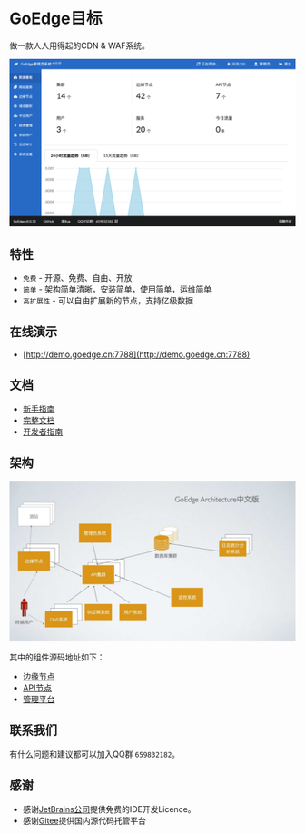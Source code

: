 # GoEdge目标
做一款人人用得起的CDN & WAF系统。

![截图](doc/screenshot.png)

## 特性
* `免费` - 开源、免费、自由、开放
* `简单` - 架构简单清晰，安装简单，使用简单，运维简单
* `高扩展性` - 可以自由扩展新的节点，支持亿级数据

## 在线演示
* [http://demo.goedge.cn:7788](http://demo.goedge.cn:7788)

## 文档
* [新手指南](https://edge.teaos.cn/docs/QuickStart/Index.md)
* [完整文档](https://edge.teaos.cn/docs)
* [开发者指南](https://edge.teaos.cn/docs/Developer/Build.md)

## 架构
![架构](doc/architect-zh.jpg)

其中的组件源码地址如下：
* [边缘节点](https://github.com/TeaOSLab/EdgeNode)
* [API节点](https://github.com/TeaOSLab/EdgeAPI)
* [管理平台](https://github.com/TeaOSLab/EdgeAdmin)

## 联系我们
有什么问题和建议都可以加入QQ群 `659832182`。

## 感谢
* 感谢[JetBrains公司](https://www.jetbrains.com/)提供免费的IDE开发Licence。
* 感谢[Gitee](https://gitee.com/)提供国内源代码托管平台